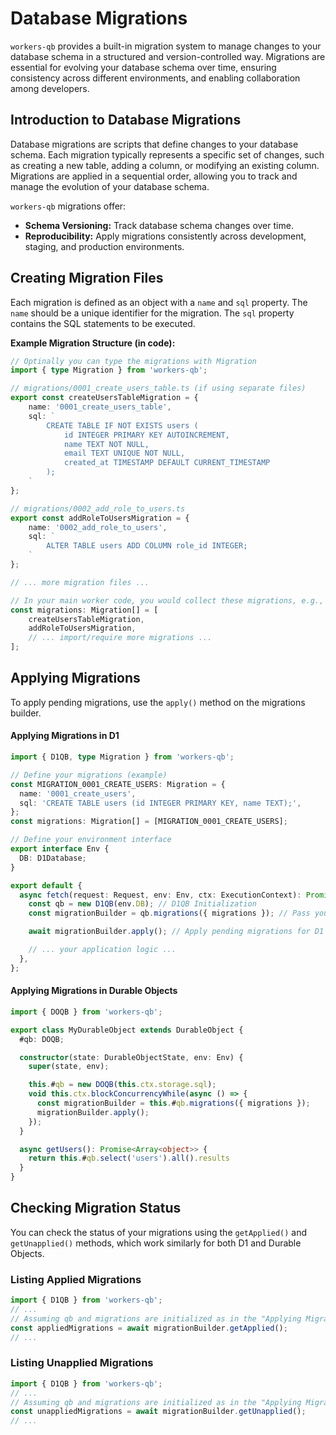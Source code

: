 # Database Migrations

`workers-qb` provides a built-in migration system to manage changes to your database schema in a structured and version-controlled way. Migrations are essential for evolving your database schema over time, ensuring consistency across different environments, and enabling collaboration among developers.

## Introduction to Database Migrations

Database migrations are scripts that define changes to your database schema. Each migration typically represents a specific set of changes, such as creating a new table, adding a column, or modifying an existing column. Migrations are applied in a sequential order, allowing you to track and manage the evolution of your database schema.

`workers-qb` migrations offer:

*   **Schema Versioning:** Track database schema changes over time.
*   **Reproducibility:** Apply migrations consistently across development, staging, and production environments.

## Creating Migration Files

Each migration is defined as an object with a `name` and `sql` property. The `name` should be a unique identifier for the migration. The `sql` property contains the SQL statements to be executed.

**Example Migration Structure (in code):**

```typescript
// Optinally you can type the migrations with Migration
import { type Migration } from 'workers-qb';

// migrations/0001_create_users_table.ts (if using separate files)
export const createUsersTableMigration = {
    name: '0001_create_users_table',
    sql: `
        CREATE TABLE IF NOT EXISTS users (
            id INTEGER PRIMARY KEY AUTOINCREMENT,
            name TEXT NOT NULL,
            email TEXT UNIQUE NOT NULL,
            created_at TIMESTAMP DEFAULT CURRENT_TIMESTAMP
        );
    `
};

// migrations/0002_add_role_to_users.ts
export const addRoleToUsersMigration = {
    name: '0002_add_role_to_users',
    sql: `
        ALTER TABLE users ADD COLUMN role_id INTEGER;
    `
};

// ... more migration files ...

// In your main worker code, you would collect these migrations, e.g.,
const migrations: Migration[] = [
    createUsersTableMigration,
    addRoleToUsersMigration,
    // ... import/require more migrations ...
];
```

## Applying Migrations

To apply pending migrations, use the `apply()` method on the migrations builder.

#### Applying Migrations in D1

```typescript
import { D1QB, type Migration } from 'workers-qb';

// Define your migrations (example)
const MIGRATION_0001_CREATE_USERS: Migration = {
  name: '0001_create_users',
  sql: 'CREATE TABLE users (id INTEGER PRIMARY KEY, name TEXT);',
};
const migrations: Migration[] = [MIGRATION_0001_CREATE_USERS];

// Define your environment interface
export interface Env {
  DB: D1Database;
}

export default {
  async fetch(request: Request, env: Env, ctx: ExecutionContext): Promise<Response> {
    const qb = new D1QB(env.DB); // D1QB Initialization
    const migrationBuilder = qb.migrations({ migrations }); // Pass your defined migrations

    await migrationBuilder.apply(); // Apply pending migrations for D1

    // ... your application logic ...
  },
};
```

#### Applying Migrations in Durable Objects

```typescript
import { DOQB } from 'workers-qb';

export class MyDurableObject extends DurableObject {
  #qb: DOQB;

  constructor(state: DurableObjectState, env: Env) {
    super(state, env);

    this.#qb = new DOQB(this.ctx.storage.sql);
    void this.ctx.blockConcurrencyWhile(async () => {
      const migrationBuilder = this.#qb.migrations({ migrations });
      migrationBuilder.apply();
    });
  }

  async getUsers(): Promise<Array<object>> {
    return this.#qb.select('users').all().results
  }
}
```

## Checking Migration Status

You can check the status of your migrations using the `getApplied()` and `getUnapplied()` methods, which work similarly for both D1 and Durable Objects.

### Listing Applied Migrations

```typescript
import { D1QB } from 'workers-qb';
// ...
// Assuming qb and migrations are initialized as in the "Applying Migrations in D1" example
const appliedMigrations = await migrationBuilder.getApplied();
// ...
```

### Listing Unapplied Migrations

```typescript
import { D1QB } from 'workers-qb';
// ...
// Assuming qb and migrations are initialized as in the "Applying Migrations in D1" example
const unappliedMigrations = await migrationBuilder.getUnapplied();
// ...
```

